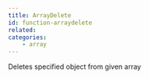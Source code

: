 ```yaml
---
title: ArrayDelete
id: function-arraydelete
related:
categories:
    - array
---
```


Deletes specified object from given array